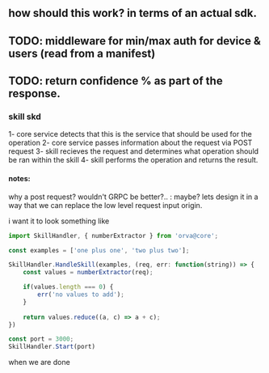 ## how should this work? in terms of an actual sdk.

## TODO: middleware for min/max auth for device & users (read from a manifest)
## TODO: return confidence % as part of the response. 

### skill skd
1- core service detects that this is the service that should be used for the operation
2- core service passes information about the request via POST request
3- skill recieves the request and determines what operation should be ran within the skill
4- skill performs the operation and returns the result.

#### notes: 
why a post request? wouldn't GRPC be better?.. 
: maybe? lets design it in a way that we can replace the low level request input origin.

i want it to look something like
```js
import SkillHandler, { numberExtractor } from 'orva@core';

const examples = ['one plus one', 'two plus two'];

SkillHandler.HandleSkill(examples, (req, err: function(string)) => {
    const values = numberExtractor(req);

    if(values.length === 0) {
        err('no values to add');
    }
    
    return values.reduce((a, c) => a + c);
})

const port = 3000;
SkillHandler.Start(port)
```

when we are done